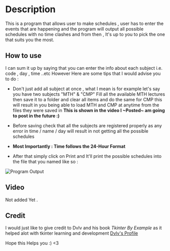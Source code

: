 # Description

This is a program that allows user to make schedules , user has to enter the events that are happening and the program will output all possible schedules with no time clashes and from then , It's up to you to pick the one that suits you the most.

## How to use

I can sum it up by saying that you can enter the info about each subject i.e. code , day , time ..etc
However Here are some tips that I would advise you to do :

* Don't just add all subject at once , what I mean is for example let's say you have two subjects "MTH" & "CMP"
  Fill all the available MTH lectures then save it to a folder and clear all items and do the same for CMP
  this will result in you being able to load MTH and CMP at anytime from the files they were saved in
  **This is shown in the video I ~Posted~ am going to post in the future :)**

* Before saving check that all the subjects are registered properly as any error in time / name / day will result in not getting all the possible schedules

* **Most Importantly : Time follows the 24-Hour Format**

* After that simply click on Print and It'll print the possible schedules into the file that you named like so :
  
![Program Output](https://i.imgur.com/N12uFk0.png?1)

## Video

Not added Yet .

## Credit

I would just like to give credit to Dvlv and his book *Tkinter By Example* as it helped alot with tkinter learning and development
[Dvlv's Profile](https://github.com/Dvlv)

Hope this Helps you :) <3
